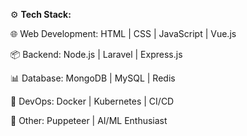 ⚙️ **Tech Stack:**

🌐 Web Development: HTML | CSS | JavaScript | Vue.js

📦 Backend: Node.js | Laravel | Express.js

📊 Database: MongoDB | MySQL | Redis

🐳 DevOps: Docker | Kubernetes | CI/CD

🤖 Other: Puppeteer | AI/ML Enthusiast
